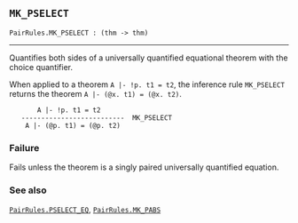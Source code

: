 ## `MK_PSELECT`

``` hol4
PairRules.MK_PSELECT : (thm -> thm)
```

------------------------------------------------------------------------

Quantifies both sides of a universally quantified equational theorem
with the choice quantifier.

When applied to a theorem `A |- !p. t1 = t2`, the inference rule
`MK_PSELECT` returns the theorem `A |- (@x. t1) = (@x. t2)`.

``` hol4
       A |- !p. t1 = t2
   --------------------------  MK_PSELECT
    A |- (@p. t1) = (@p. t2)
```

### Failure

Fails unless the theorem is a singly paired universally quantified
equation.

### See also

[`PairRules.PSELECT_EQ`](#PairRules.PSELECT_EQ),
[`PairRules.MK_PABS`](#PairRules.MK_PABS)
